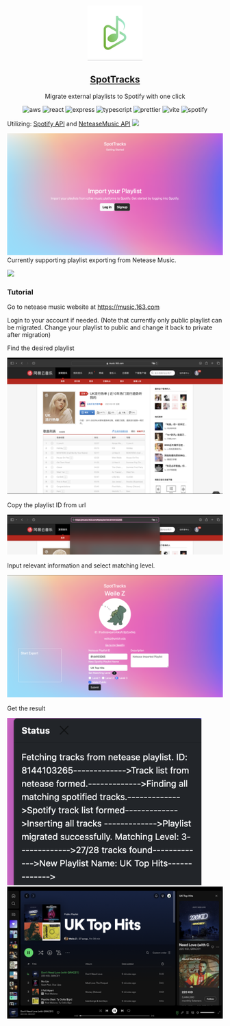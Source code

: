 <p align="center">
  <img src="client/public/favicon.png" height="128">
  <h2 align="center"><a href="">SpotTracks</a></h2>
  <p align="center">Migrate external playlists to Spotify with one click<p>
  <p align="center">
    	<img src="https://img.shields.io/badge/Amazon_AWS-FF9900?style=for-the-badge&logo=amazonaws&logoColor=white" alt="aws" />
    	<img src="https://img.shields.io/badge/React-20232A?style=for-the-badge&logo=react&logoColor=61DAFB" alt="react"/>
    	<img src="https://img.shields.io/badge/Express%20js-000000?style=for-the-badge&logo=express&logoColor=white" alt="express" />
        <img src="https://img.shields.io/badge/TypeScript-007ACC?style=for-the-badge&logo=typescript&logoColor=whitee" alt="typescript" />
        <img src="https://img.shields.io/badge/prettier-1A2C34?style=for-the-badge&logo=prettier&logoColor=F7BA3E" alt="prettier" />
    	<img src="https://img.shields.io/badge/Vite-592693?style=for-the-badge&logo=vite&logoColor=FFD62E" alt="vite" />
        <img src="https://img.shields.io/badge/Spotify-1ED760?&style=for-the-badge&logo=spotify&logoColor=white" alt="spotify" />

  </p>
</p>

Utilizing: [Spotify API](https://developer.spotify.com/documentation/web-api/) and [NeteaseMusic API](https://binaryify.github.io/NeteaseCloudMusicApi/#/)
![](https://i.imgur.com/waxVImv.png)

![home](github/home.png)
Currently supporting playlist exporting from Netease Music.

![](https://i.imgur.com/waxVImv.png)

### Tutorial

Go to netease music website at https://music.163.com

Login to your account if needed. (Note that currently only public playlist can be migrated. Change your playlist to public and change it back to private after migration)

Find the desired playlist

![netease](github/netease.png)

Copy the playlist ID from url

![netease-playlist-id](github/netease_playlist_id.png)

Input relevant information and select matching level.

![netease_migrate](github/netease_migrate.png)

Get the result

![result](github/result.png)
![netease_result](github/netease_result_spotify.png)
